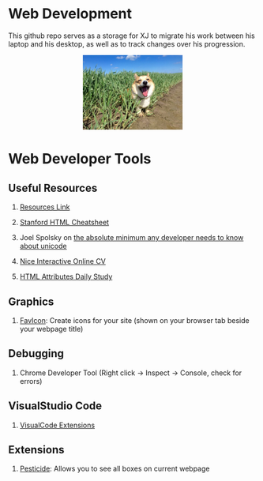 # Web Development
This github repo serves as a storage for XJ to migrate his work between his laptop and his desktop, as well as to track changes over his progression.

<div id='corgi' align='center'>
    <img src="./images/cute doggo.jpg" alt="cute doggo" width=40%>   
</div>


<h1>Web Developer Tools</h1>
<h2>Useful Resources</h2>

1. <a href="https://www.appbrewery.co/p/web-development-course-resources/" alt="Resources to each Lesson" title="Resources to each Lesson">Resources Link</a>

2. <a href="https://web.stanford.edu/group/csp/cs21/htmlcheatsheet.pdf" alt="HTML Cheatsheet" title="Standford HTML Cheatsheet">Stanford HTML Cheatsheet</a>

3. Joel Spolsky on <a href="https://www.joelonsoftware.com/2003/10/08/the-absolute-minimum-every-software-developer-absolutely-positively-must-know-about-unicode-and-character-sets-no-excuses/" target="_blank">the absolute minimum any developer needs to know about unicode</a>

4. <a href="http://www.pascalvangemert.nl/#/profile">Nice Interactive Online CV</a>

5. <a href="https://devdocs.io">HTML Attributes Daily Study</a>

<h2>Graphics</h2>
<ol>
    <li><a href="https://www.favicon.cc/">FavIcon</a>: Create icons for your site (shown on your browser tab beside your webpage title)</li>
</ol>

<h2>Debugging</h2>

1. Chrome Developer Tool (Right click -> Inspect -> Console, check for errors) 
<h2>VisualStudio Code</h2>
<ol>
    <li><a href="https://docs.google.com/document/d/1eltxPSyGRFjN0Bc2ClCTOQmj_5mDq_8Go5GnL25qt04/edit">VisualCode Extensions</a></li>
</ol>


<h2>Extensions</h2>
<ol>
    <li><a href="https://chrome.google.com/webstore/detail/pesticide-for-chrome/bblbgcheenepgnnajgfpiicnbbdmmooh">Pesticide</a>: Allows you to see all boxes on current webpage</li>
</ol>